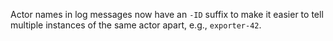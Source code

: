 Actor names in log messages now have an `-ID` suffix to make it easier to tell
multiple instances of the same actor apart, e.g., `exporter-42`.
